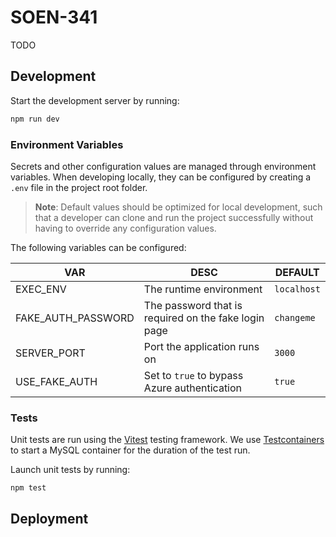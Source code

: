 # SOEN-341
TODO

## Development

Start the development server by running:

```sh
npm run dev
```

### Environment Variables

Secrets and other configuration values are managed through environment
variables. When developing locally, they can be configured by creating a `.env`
file in the project root folder.

> **Note**: Default values should be optimized for local development, such that
> a developer can clone and run the project successfully without having to
> override any configuration values.

The following variables can be configured:

| VAR                   | DESC                                                     | DEFAULT                                               |
| --------------------- | -------------------------------------------------------- | ----------------------------------------------------- |
| EXEC_ENV              | The runtime environment                                  | `localhost`                                           |
| FAKE_AUTH_PASSWORD    | The password that is required on the fake login page     | `changeme`                                            |
| SERVER_PORT           | Port the application runs on                             | `3000`                                                |
| USE_FAKE_AUTH         | Set to `true` to bypass Azure authentication             | `true`                                                |


### Tests

Unit tests are run using the [Vitest](https://vitest.dev/) testing framework. We
use [Testcontainers](https://node.testcontainers.org/) to start a MySQL
container for the duration of the test run.

Launch unit tests by running:

```
npm test
```

## Deployment



